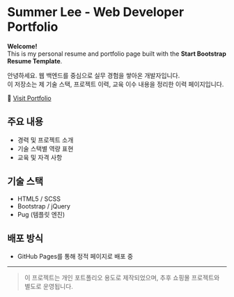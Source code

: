 # Summer Lee - Web Developer Portfolio


**Welcome!**  
This is my personal resume and portfolio page built with the **Start Bootstrap Resume Template**.

안녕하세요. 웹 백엔드를 중심으로 실무 경험을 쌓아온 개발자입니다.  
이 저장소는 제 기술 스택, 프로젝트 이력, 교육 이수 내용을 정리한 이력 페이지입니다.

🔗 [Visit Portfolio](https://summerlee.github.io)

## 주요 내용
- 경력 및 프로젝트 소개
- 기술 스택별 역량 표현
- 교육 및 자격 사항

## 기술 스택
- HTML5 / SCSS
- Bootstrap / jQuery
- Pug (템플릿 엔진)

## 배포 방식
- GitHub Pages를 통해 정적 페이지로 배포 중

---

> 이 프로젝트는 개인 포트폴리오 용도로 제작되었으며, 추후 쇼핑몰 프로젝트와 별도로 운영됩니다.
